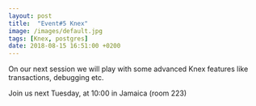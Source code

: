 ```yaml
---
layout: post
title:  "Event#5 Knex"
image: /images/default.jpg
tags: [Knex, postgres]
date: 2018-08-15 16:51:00 +0200
---
```


On our next session we will play with some advanced Knex features like transactions, debugging etc.[]()

Join us next Tuesday, at 10:00 in Jamaica (room 223)
